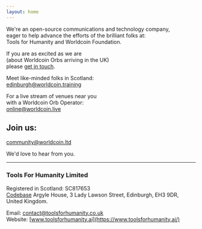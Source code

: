 ```yaml
---
layout: home
---
```


We're an open-source communications and technology company, <br>
eager to help advance the efforts of the brilliant folks at: <br>
Tools for Humanity and Worldcoin Foundation. <br>

If you are as excited as we are <br>
(about Worldcoin Orbs arriving in the UK) <br>
please [get in touch](founder@toolsforhumanity.ai). <br> 

Meet like-minded folks in Scotland:<br>
[edinburgh@worldcoin.training](edinburgh@worldcoin.training) <br>


For a live stream of venues near you <br>
with a Worldcoin Orb Operator: <br> 
[online@worldcoin.live](online@worldcoin.live) <br>


## Join us:  

[community@worldcoin.ltd](community@worldcoin.ltd) 


<!-- 
And, coming soon: "céad míle fáilte"  
greetings@worldcoin.irish
-->
We'd love to hear from you.

---

### Tools For Humanity Limited
Registered in Scotland: SC817653  
[Codebase](https://www.thisiscodebase.com/) Argyle House, 3 Lady Lawson Street, Edinburgh, EH3 9DR, United Kingdom.

<!-- ### Worldcoin Limited
Registered in Scotland: SC817653  
-->
Email: [contact@toolsforhumanity.co.uk](mailto:contact@toolsforhumanity.co.uk)  
Website: [www.toolsforhumanity.ai](https://www.toolsforhumanity.ai/)  
